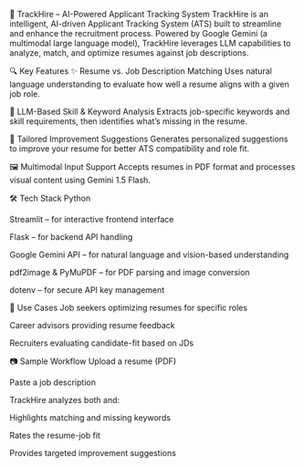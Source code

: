 🚀 TrackHire – AI-Powered Applicant Tracking System
TrackHire is an intelligent, AI-driven Applicant Tracking System (ATS) built to streamline and enhance the recruitment process. Powered by Google Gemini (a multimodal large language model), TrackHire leverages LLM capabilities to analyze, match, and optimize resumes against job descriptions.

🔍 Key Features
✨ Resume vs. Job Description Matching
Uses natural language understanding to evaluate how well a resume aligns with a given job role.

🧠 LLM-Based Skill & Keyword Analysis
Extracts job-specific keywords and skill requirements, then identifies what’s missing in the resume.

📄 Tailored Improvement Suggestions
Generates personalized suggestions to improve your resume for better ATS compatibility and role fit.

🖼️ Multimodal Input Support
Accepts resumes in PDF format and processes visual content using Gemini 1.5 Flash.

🛠 Tech Stack
Python

Streamlit – for interactive frontend interface

Flask  – for backend API handling

Google Gemini API – for natural language and vision-based understanding

pdf2image & PyMuPDF – for PDF parsing and image conversion

dotenv – for secure API key management

📌 Use Cases
Job seekers optimizing resumes for specific roles

Career advisors providing resume feedback

Recruiters evaluating candidate-fit based on JDs

📷 Sample Workflow
Upload a resume (PDF)

Paste a job description

TrackHire analyzes both and:

Highlights matching and missing keywords

Rates the resume-job fit

Provides targeted improvement suggestions
